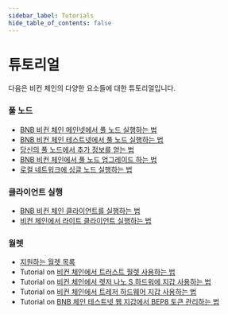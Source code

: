 ```yaml
---
sidebar_label: Tutorials
hide_table_of_contents: false
---
```


# 튜토리얼
다음은 비컨 체인의 다양한 요소들에 대한 튜토리얼입니다.

### 풀 노드
- [BNB 비컨 체인 메인넷에서 풀 노드 실행하는 법](develop/node/join-mainnet.md)
- [BNB 비컨 체인 테스트넷에서 풀 노드 실행하는 법](develop/node/join-testnet.md)
- [당신의 풀 노드에서 추가 정보를 얻는 법](develop/node/extra-info.md)
- [BNB 비컨 체인에서 풀 노드 업그레이드 하는 법](develop/node/upgrade.md)
- [로컬 네트워크에 싱글 노드 실행하는 법](develop/node/localnetwork)
### 클라이언트 실행
- [BNB 비컨 체인 클라이언트를 실행하는 법](develop/api-reference/cli.md)
- [비컨 체인에서 라이트 클라이언트 실행하는 법](light-client.md)
### 월렛
- [지원하는 월렛 목록](wallets)
- Tutorial on [비컨 체인에서 트러스트 월렛 사용하는 법](wallet/tutorial/how-to-create-a-wallet-on-trustwallet)
- Tutorial on [비컨 체인에서 렛저 나노 S 하드워에 지갑 사용하는 법](wallet/tutorial/ledger-nano-s-usage-guide)
- Tutorial on [비컨 체인에서 트레저 하드웨어 지갑 사용하는 법](wallet/tutorial/trezor-model-t-user-guide)
- Tutorial on [BNB 체인 테스트넷 웹 지갑에서 BEP8 토큰 관리하는 법](wallet/tutorial/bep8)